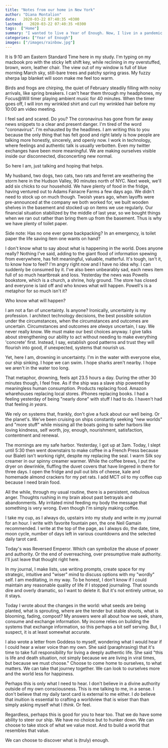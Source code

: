 ```yaml
---
title: "Notes from our home in New York"
author: "Diana Montalion"
date:   2020-03-22 07:40:35 +0300
lastmod:   2020-03-22 07:40:35 +0300
tags:  ["Home"]
summary: "I wanted to live a Year of Enough. Now, I live in a pandemic epicenter where there is no more. Ironic, don't you think? Inside all the uncertainty, I'm discovering the seeds of enough."
categories: ["Year of Enough"]
images: ["/images/rainbow.jpg"]
---
```


It is 9:10 am Eastern Standard Time here in my  study. I'm typing on my macbook pro with the sticky left shift key, while reclining in my overstuffed, brown, worn, leather chair. The view out of my window is full of blue morning March sky, still-bare trees and patchy spring grass. My fuzzy sherpa lap blanket will soon make me feel too warm.

Birds and frogs are chirping, the quiet of February steadily filling with noisy arrivals, like spring breakers. I can't hear them through my headphones, my Focus@Will timer playing ambient music for 40 minutes. When the timer goes off, I will iron my wrinkled shirt and curl my wrinkled hair before my 10:00 am video meeting.

I feel sad and scared. Do you? The coronavirus has gone from far away news snippets to a clear and present danger. I'm tired of the word "coronavirus". I'm exhausted by the headlines. I am writing this to you because the only thing that has felt good and right lately is how people are talking more honestly, sincerely, and openly now. I work in technology, where feelings and authentic talk is usually verbotten. Even my twitter exchanges have been more meaningful. We are making ourselves visible inside our disconnected, disconcerting new normal.

So here I am, just talking and hoping that helps.

My husband, two dogs, two cats, two rats and ferret are weathering the storm here in the Hudson Valley, 90 minutes north of NYC. Next week, we'll add six chicks to our household. We have plenty of food in the fridge, having ventured out to Adams Fairacre Farms a few days ago. We didn't need to stock up on much though. Twoish years ago, when layoffs were pre-announced at the company we both worked for, we built wooden shelves in the basement and stocked up on items we use regularly. Our financial situation stabilized by the middle of last year, so we bought things when we ran out rather than bring them up from the basement. Thus is why we have plenty of toilet paper.

Side note: Has no one ever gone backpacking? In an emergency, is toilet paper the life saving item one wants on hand?

I don't know what to say about what is happening in the world. Does anyone really? Nothing I've said, adding to the giant flood of information spewing from everywhere, has felt meaningful, valuable, matterful. It's tough, isn't it, to know how to feel? I'm angry right now and I have no idea why. I can suddenly be consumed by it. I've also been unbearably sad, each news item full of so much heartbreak and loss. Yesterday the news was Powells bookstore, which is a church, a shrine, holy ground. The store has closed and everyone is laid off and who knows what will happen. Powell's is a metaphor for so much isn't it?

Who know what will happen?

I am not a fan of uncertainty. Is anyone? Ironically, uncertainty is my profession. I architect technology decisions, the best possible solution under the circumstances, when the circumstances and outcomes are uncertain. Circumstances and outcomes are *always* uncertain, I say. We never really know. We must make our best choices anyway. I give talks about strengthening our ability to act without needing to make everything 'concrete' first. Instead, I say, establish good patterns and trust they will flourish into good, if unexpected, systems that nourish us.

Yet, here I am, drowning in uncertainty. I'm in the water with everyone else, our ship sinking. I hope we can swim. I hope sharks aren't nearby. I hope we aren't in the water too long.

That metaphor, drowning, feels apt 23.5 hours a day. During the other 30 minutes though, I feel free. As if the ship was a slave ship powered by meaningless human consumption. Products replacing food. Amazon wharehouses replacing local stores. iPhones replacing books. I had a feeling yesterday of being "nearly done" with stuff I had to do. I haven't had that feeling *in years*.

We rely on systems that, frankly, don't give a fuck about our well being. Or the planet's. We've been cruising on ships constantly seeking "new worlds" and "more stuff" while missing all the boats going to safer harbors like loving kindness, self worth, joy, enough, nourishment, satisfaction, contentment and renewal.

The mornings are my safe harbor. Yesterday, I got up at 3am. Today, I slept until 5:30 then went downstairs to make coffee in a French Press because our Bialeti isn't working right, despite my replacing the seal. I warm Silk soy creamer in our spinny creamer warmer. While the coffee brews, I put the dryer on dewrinkle, fluffing the duvet covers that have lingered in there for three days. I open the fridge and pull out bits of cheese, kale and homemade almond crackers for my pet rats. I add  MCT oil to my coffee cup because I need brain food.

All the while, through my usual routine, there is a persistent, nebulous anger. Thoughts rushing in my brain about past betrayals and abandonments. My irritated mind feeding my body the message that something is very wrong. Even though I'm simply making coffee.

I take my cup, as I always do, upstairs into my study and write in my journal for an hour. I write with favorite fountain pen, the one Neil Gamain recommended. I write at the top of the page, as I always do, the date, time, moon cycle, number of days left in various countdowns and the selected daily tarot card.

Today's was Reversed Emperor. Which can symbolize the abuse of power and authority. Or the end of overreaching, over presumptive male authority. I'll just leave that thought right here.

In my journal, I make lists, use writing prompts, create space for my strategic, intuitive and "wiser" mind to discuss options with my "wordly" self. I am meditating, in my way. To be honest, I don't know if I could maintain any reasonable quality of life if I stopped journaling. That sounds dire and overly dramatic, so I want to delete it. But it's not entirely untrue, so it stays.

Today I wrote about the changes in the world: what seeds are being planted, what is sprouting, where are the tender but stable shoots, what is blooming, fading, compost? My answers were all about how we seek, share, consume and exchange information. My income relies on building the systems that exchange information, so this perhaps a bit self serving. But, I suspect, it is at least somewhat accurate.

I also wrote a letter from Goddess to myself, wondering what I would hear if I could hear a wiser voice than my own. She said (paraphrasing) that it's time to take full responsibility for living a deeply authentic life. She said "this is life and death situation, not simply because we are living in viral times, but because we must choose." Choose to come home to ourselves, to what matters. We can take that journey together. We can look to ourselves more and the world less for happiness.

Perhaps this is only what I need to hear. I don't believe in a divine authority outside of my own consciousness. This is me talking to me, in a sense. I don't believe that my daily tarot card is external to me either. I *do* believe that inuition is essential to crafting a worldview that is wiser than than simply asking myself what I *think*. Or feel.

Regardless, perhaps this is good for you to hear too. That we do have some ability to steer our ship. We have no choice but to hunker down. We can choose to take stock of what we value most. And to build a world that resembles that value.

We can choose to discover what is (truly) enough.
